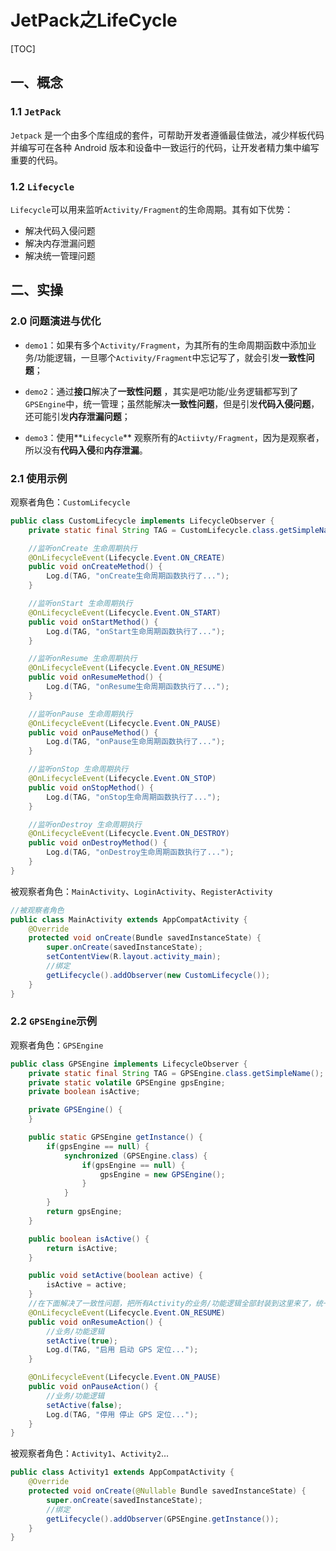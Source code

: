 # JetPack之LifeCycle

[TOC]

## 一、概念

### 1.1 `JetPack`

`Jetpack` 是一个由多个库组成的套件，可帮助开发者遵循最佳做法，减少样板代码并编写可在各种 Android 版本和设备中一致运行的代码，让开发者精力集中编写重要的代码。

### 1.2 `Lifecycle`

`Lifecycle`可以用来监听`Activity/Fragment`的生命周期。其有如下优势：

* 解决代码入侵问题
* 解决内存泄漏问题
* 解决统一管理问题

## 二、实操

### 2.0 问题演进与优化

* `demo1`：如果有多个`Activity/Fragment`，为其所有的生命周期函数中添加业务/功能逻辑，一旦哪个`Activity/Fragment`中忘记写了，就会引发**一致性问题**；

* `demo2`：通过**接口**解决了**一致性问题** ，其实是吧功能/业务逻辑都写到了`GPSEngine`中，统一管理；虽然能解决**一致性问题**，但是引发**代码入侵问题**，还可能引发**内存泄漏问题**；

* `demo3`：使用**`Lifecycle`** 观察所有的`Actiivty/Fragment`，因为是观察者，所以没有**代码入侵**和**内存泄漏**。
### 2.1 使用示例

观察者角色：`CustomLifecycle`

```java
public class CustomLifecycle implements LifecycleObserver {
    private static final String TAG = CustomLifecycle.class.getSimpleName();

    //监听onCreate 生命周期执行
    @OnLifecycleEvent(Lifecycle.Event.ON_CREATE)
    public void onCreateMethod() {
        Log.d(TAG, "onCreate生命周期函数执行了...");
    }

    //监听onStart 生命周期执行
    @OnLifecycleEvent(Lifecycle.Event.ON_START)
    public void onStartMethod() {
        Log.d(TAG, "onStart生命周期函数执行了...");
    }

    //监听onResume 生命周期执行
    @OnLifecycleEvent(Lifecycle.Event.ON_RESUME)
    public void onResumeMethod() {
        Log.d(TAG, "onResume生命周期函数执行了...");
    }

    //监听onPause 生命周期执行
    @OnLifecycleEvent(Lifecycle.Event.ON_PAUSE)
    public void onPauseMethod() {
        Log.d(TAG, "onPause生命周期函数执行了...");
    }

    //监听onStop 生命周期执行
    @OnLifecycleEvent(Lifecycle.Event.ON_STOP)
    public void onStopMethod() {
        Log.d(TAG, "onStop生命周期函数执行了...");
    }

    //监听onDestroy 生命周期执行
    @OnLifecycleEvent(Lifecycle.Event.ON_DESTROY)
    public void onDestroyMethod() {
        Log.d(TAG, "onDestroy生命周期函数执行了...");
    }
}
```

被观察者角色：`MainActivity`、`LoginActivity`、`RegisterActivity`

```java
//被观察者角色
public class MainActivity extends AppCompatActivity {
    @Override
    protected void onCreate(Bundle savedInstanceState) {
        super.onCreate(savedInstanceState);
        setContentView(R.layout.activity_main);
        //绑定
        getLifecycle().addObserver(new CustomLifecycle());
    }
}
```

### 2.2 `GPSEngine`示例

观察者角色：`GPSEngine`

```java
public class GPSEngine implements LifecycleObserver {
    private static final String TAG = GPSEngine.class.getSimpleName();
    private static volatile GPSEngine gpsEngine;
    private boolean isActive;

    private GPSEngine() {
    }

    public static GPSEngine getInstance() {
        if(gpsEngine == null) {
            synchronized (GPSEngine.class) {
                if(gpsEngine == null) {
                    gpsEngine = new GPSEngine();
                }
            }
        }
        return gpsEngine;
    }

    public boolean isActive() {
        return isActive;
    }

    public void setActive(boolean active) {
        isActive = active;
    }
    //在下面解决了一致性问题，把所有Activity的业务/功能逻辑全部封装到这里来了，统一管理
    @OnLifecycleEvent(Lifecycle.Event.ON_RESUME)
    public void onResumeAction() {
        //业务/功能逻辑
        setActive(true);
        Log.d(TAG, "启用 启动 GPS 定位...");
    }

    @OnLifecycleEvent(Lifecycle.Event.ON_PAUSE)
    public void onPauseAction() {
        //业务/功能逻辑
        setActive(false);
        Log.d(TAG, "停用 停止 GPS 定位...");
    }
}
```

被观察者角色：`Activity1`、`Activity2`...

```java
public class Activity1 extends AppCompatActivity {
    @Override
    protected void onCreate(@Nullable Bundle savedInstanceState) {
        super.onCreate(savedInstanceState);
        //绑定
        getLifecycle().addObserver(GPSEngine.getInstance());
    }
}
```

